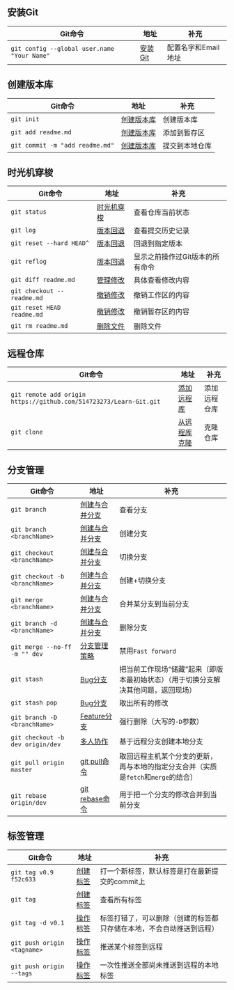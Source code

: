 ## 安装Git
|Git命令|地址|补充|
| --- | --- | --- |
|`git config --global user.name "Your Name"`|[安装Git](https://www.liaoxuefeng.com/wiki/0013739516305929606dd18361248578c67b8067c8c017b000/00137396287703354d8c6c01c904c7d9ff056ae23da865a000)|配置名字和Email地址|


## 创建版本库
|Git命令|地址|补充|
| --- | --- | --- |
|`git init`|[创建版本库](https://www.liaoxuefeng.com/wiki/0013739516305929606dd18361248578c67b8067c8c017b000/0013743256916071d599b3aed534aaab22a0db6c4e07fd0000)|创建版本库|
|`git add readme.md`|[创建版本库](https://www.liaoxuefeng.com/wiki/0013739516305929606dd18361248578c67b8067c8c017b000/0013743256916071d599b3aed534aaab22a0db6c4e07fd0000)|添加到暂存区|
|`git commit -m "add readme.md"`|[创建版本库](https://www.liaoxuefeng.com/wiki/0013739516305929606dd18361248578c67b8067c8c017b000/0013743256916071d599b3aed534aaab22a0db6c4e07fd0000)|提交到本地仓库|


## 时光机穿梭
|Git命令|地址|补充|
| --- | --- | --- |
|`git status`|[时光机穿梭](https://www.liaoxuefeng.com/wiki/0013739516305929606dd18361248578c67b8067c8c017b000/0013743858312764dca7ad6d0754f76aa562e3789478044000)|查看仓库当前状态|
|`git log`|[版本回退](https://www.liaoxuefeng.com/wiki/0013739516305929606dd18361248578c67b8067c8c017b000/0013744142037508cf42e51debf49668810645e02887691000)|查看提交历史记录|
|`git reset --hard HEAD^`|[版本回退](https://www.liaoxuefeng.com/wiki/0013739516305929606dd18361248578c67b8067c8c017b000/0013744142037508cf42e51debf49668810645e02887691000)|回退到指定版本|
|`git reflog`|[版本回退](https://www.liaoxuefeng.com/wiki/0013739516305929606dd18361248578c67b8067c8c017b000/0013744142037508cf42e51debf49668810645e02887691000)|显示之前操作过Git版本的所有命令|
|`git diff readme.md`|[管理修改](https://www.liaoxuefeng.com/wiki/0013739516305929606dd18361248578c67b8067c8c017b000/001374829472990293f16b45df14f35b94b3e8a026220c5000)|具体查看修改内容|
|`git checkout -- readme.md`|[撤销修改](https://www.liaoxuefeng.com/wiki/0013739516305929606dd18361248578c67b8067c8c017b000/001374831943254ee90db11b13d4ba9a73b9047f4fb968d000)|撤销工作区的内容|
|`git reset HEAD readme.md`|[撤销修改](https://www.liaoxuefeng.com/wiki/0013739516305929606dd18361248578c67b8067c8c017b000/001374831943254ee90db11b13d4ba9a73b9047f4fb968d000)|撤销暂存区的内容|
|`git rm readme.md`|[删除文件](https://www.liaoxuefeng.com/wiki/0013739516305929606dd18361248578c67b8067c8c017b000/001374831943254ee90db11b13d4ba9a73b9047f4fb968d000)|删除文件|


## 远程仓库
|Git命令|地址|补充|
| --- | --- | --- |
|`git remote add origin https://github.com/514723273/Learn-Git.git`|[添加远程库](https://www.liaoxuefeng.com/wiki/0013739516305929606dd18361248578c67b8067c8c017b000/0013752340242354807e192f02a44359908df8a5643103a000)|添加远程仓库|
|`git clone`|[从远程库克隆](https://www.liaoxuefeng.com/wiki/0013739516305929606dd18361248578c67b8067c8c017b000/001375233990231ac8cf32ef1b24887a5209f83e01cb94b000)|克隆仓库|


## 分支管理
|Git命令|地址|补充|
| --- | --- | --- |
|`git branch`|[创建与合并分支](https://www.liaoxuefeng.com/wiki/0013739516305929606dd18361248578c67b8067c8c017b000/001375840038939c291467cc7c747b1810aab2fb8863508000)|查看分支|
|`git branch <branchName>`|[创建与合并分支](https://www.liaoxuefeng.com/wiki/0013739516305929606dd18361248578c67b8067c8c017b000/001375840038939c291467cc7c747b1810aab2fb8863508000)|创建分支|
|`git checkout <branchName>`|[创建与合并分支](https://www.liaoxuefeng.com/wiki/0013739516305929606dd18361248578c67b8067c8c017b000/001375840038939c291467cc7c747b1810aab2fb8863508000)|切换分支|
|`git checkout -b <branchName>`|[创建与合并分支](https://www.liaoxuefeng.com/wiki/0013739516305929606dd18361248578c67b8067c8c017b000/001375840038939c291467cc7c747b1810aab2fb8863508000)|创建+切换分支|
|`git merge <branchName>`|[创建与合并分支](https://www.liaoxuefeng.com/wiki/0013739516305929606dd18361248578c67b8067c8c017b000/001375840038939c291467cc7c747b1810aab2fb8863508000)|合并某分支到当前分支|
|`git branch -d <branchName>`|[创建与合并分支](https://www.liaoxuefeng.com/wiki/0013739516305929606dd18361248578c67b8067c8c017b000/001375840038939c291467cc7c747b1810aab2fb8863508000)|删除分支|
|`git merge --no-ff -m "" dev`|[分支管理策略](https://www.liaoxuefeng.com/wiki/0013739516305929606dd18361248578c67b8067c8c017b000/0013758410364457b9e3d821f4244beb0fd69c61a185ae0000)|禁用`Fast forward`|
|`git stash`|[Bug分支](https://www.liaoxuefeng.com/wiki/0013739516305929606dd18361248578c67b8067c8c017b000/00137602359178794d966923e5c4134bc8bf98dfb03aea3000)|把当前工作现场“储藏”起来（即版本最初始状态）（用于切换分支解决其他问题，返回现场）|
|`git stash pop`|[Bug分支](https://www.liaoxuefeng.com/wiki/0013739516305929606dd18361248578c67b8067c8c017b000/00137602359178794d966923e5c4134bc8bf98dfb03aea3000)|取出所有的修改|
|`git branch -D <branchName>`|[Feature分支](https://www.liaoxuefeng.com/wiki/0013739516305929606dd18361248578c67b8067c8c017b000/001376026233004c47f22a16d1f4fa289ce45f14bbc8f11000)|强行删除（大写的`-D`参数）|
|`git checkout -b dev origin/dev`|[多人协作](https://www.liaoxuefeng.com/wiki/0013739516305929606dd18361248578c67b8067c8c017b000/0013760174128707b935b0be6fc4fc6ace66c4f15618f8d000)|基于远程分支创建本地分支|
|`git pull origin master`|[git pull命令](https://www.yiibai.com/git/git_pull.html)|取回远程主机某个分支的更新，再与本地的指定分支合并（实质是`fetch`和`merge`的结合）|
|`git rebase origin/dev`|[git rebase命令](https://www.yiibai.com/git/git_rebase.html)|用于把一个分支的修改合并到当前分支|


## 标签管理
|Git命令|地址|补充|
| --- | --- | --- |
|`git tag v0.9 f52c633`|[创建标签](https://www.liaoxuefeng.com/wiki/0013739516305929606dd18361248578c67b8067c8c017b000/001376951758572072ce1dc172b4178b910d31bc7521ee4000)|打一个新标签，默认标签是打在最新提交的commit上|
|`git tag`|[创建标签](https://www.liaoxuefeng.com/wiki/0013739516305929606dd18361248578c67b8067c8c017b000/001376951758572072ce1dc172b4178b910d31bc7521ee4000)|查看所有标签|
|`git tag -d v0.1`|[操作标签](https://www.liaoxuefeng.com/wiki/0013739516305929606dd18361248578c67b8067c8c017b000/001376951885068a0ac7d81c3a64912b35a59b58a1d926b000)|标签打错了，可以删除（创建的标签都只存储在本地，不会自动推送到远程）|
|`git push origin <tagname>`|[操作标签](https://www.liaoxuefeng.com/wiki/0013739516305929606dd18361248578c67b8067c8c017b000/001376951885068a0ac7d81c3a64912b35a59b58a1d926b000)|推送某个标签到远程|
|`git push origin --tags`|[操作标签](https://www.liaoxuefeng.com/wiki/0013739516305929606dd18361248578c67b8067c8c017b000/001376951885068a0ac7d81c3a64912b35a59b58a1d926b000)|一次性推送全部尚未推送到远程的本地标签|